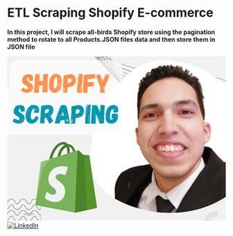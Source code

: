 # ETL Scraping Shopify E-commerce

**In this project, I will scrape all-birds Shopify store using the pagination method to rotate to all Products.JSON files data and then store them in JSON file**

<img title="" src="Upwork_Shopify_Scraping.png" alt="banner that says hussein mahmoud data scientist">

<a target="_blank" href="https://www.linkedin.com/in/hussein24mh/" target="_blank">
<img alt="LinkedIn" src="https://img.shields.io/badge/LinkedIn-0077B5.svg?&style=for-the-badge&logo=linkedin&logoColor=white" />
</a>
